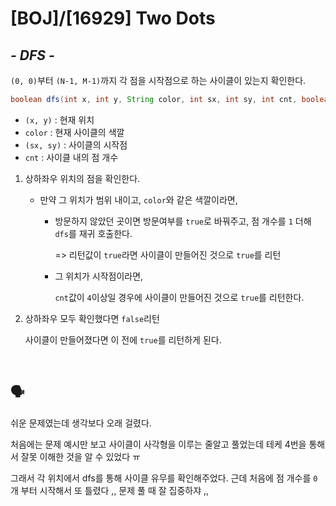 # [BOJ]/[16929] Two Dots

## *- DFS -* 

`(0, 0)`부터 `(N-1, M-1)`까지 각 점을 시작점으로 하는 사이클이 있는지 확인한다.

```java
boolean dfs(int x, int y, String color, int sx, int sy, int cnt, boolean[][] visited)
```

* `(x, y)` : 현재 위치
* `color` : 현재 사이클의 색깔
* `(sx, sy)` : 사이클의 시작점
* `cnt` : 사이클 내의 점 개수

1. 상하좌우 위치의 점을 확인한다.

   * 만약 그 위치가 범위 내이고, `color`와 같은 색깔이라면,

     * 방문하지 않았던 곳이면 방문여부를 `true`로 바꿔주고, 점 개수를 `1` 더해 `dfs`를 재귀 호출한다.

       => 리턴값이 `true`라면 사이클이 만들어진 것으로 `true`를 리턴

     * 그 위치가 시작점이라면,

       `cnt`값이 `4`이상일 경우에 사이클이 만들어진 것으로 `true`를 리턴한다.

2. 상하좌우 모두 확인했다면 `false`리턴

   사이클이 만들어졌다면 이 전에 `true`를 리턴하게 된다.

</br>

## :speaking_head:

쉬운 문제였는데 생각보다 오래 걸렸다.

처음에는 문제 예시만 보고 사이클이 사각형을 이루는 줄알고 풀었는데 테케 4번을 통해서 잘못 이해한 것을 알 수 있었다 ㅠ

그래서 각 위치에서 dfs를 통해 사이클 유무를 확인해주었다. 근데 처음에 점 개수를 `0`개 부터 시작해서 또 틀렸다 ,, 문제 풀 때 잘 집중하쟈 ,,